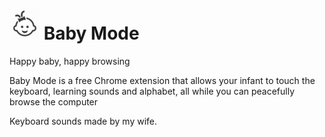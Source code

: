 #  <img src="48.png"> Baby Mode

Happy baby, happy browsing

Baby Mode is a free Chrome extension that allows your infant to touch the keyboard, learning sounds and alphabet, all while you can peacefully browse the computer

Keyboard sounds made by my wife.
